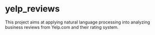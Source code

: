 # yelp_reviews
This project aims at applying natural language processing into analyzing business reviews from Yelp.com and their rating system. 
